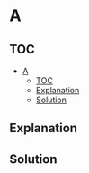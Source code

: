# A

## TOC

- [A](#a)
  - [TOC](#toc)
  - [Explanation](#explanation)
  - [Solution](#solution)

## Explanation

## Solution
